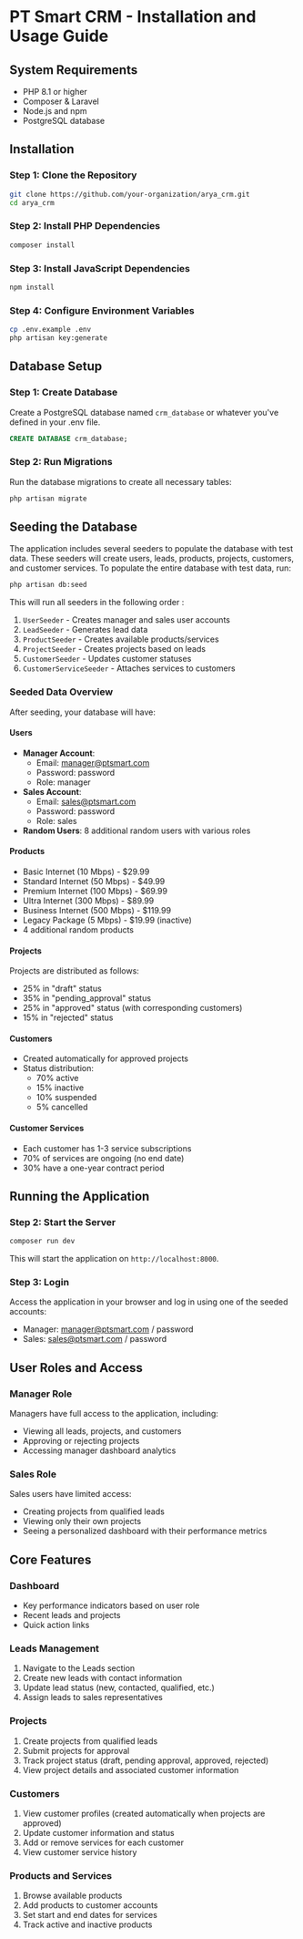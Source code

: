 # PT Smart CRM - Installation and Usage Guide

## System Requirements
- PHP 8.1 or higher
- Composer & Laravel
- Node.js and npm
- PostgreSQL database

## Installation
### Step 1: Clone the Repository
```bash
git clone https://github.com/your-organization/arya_crm.git
cd arya_crm
```

### Step 2: Install PHP Dependencies
```bash
composer install
```

### Step 3: Install JavaScript Dependencies
```bash
npm install
```

### Step 4: Configure Environment Variables
```bash
cp .env.example .env
php artisan key:generate
```

## Database Setup
### Step 1: Create Database
Create a PostgreSQL database named `crm_database` or whatever you've defined in your .env file.
```sql
CREATE DATABASE crm_database;
```

### Step 2: Run Migrations
Run the database migrations to create all necessary tables:
```bash
php artisan migrate
```

## Seeding the Database
The application includes several seeders to populate the database with test data. These seeders will create users, leads, products, projects, customers, and customer services.
To populate the entire database with test data, run:

```bash
php artisan db:seed
```
This will run all seeders in the following order :
1. `UserSeeder` - Creates manager and sales user accounts
2. `LeadSeeder` - Generates lead data
3. `ProductSeeder` - Creates available products/services
4. `ProjectSeeder` - Creates projects based on leads
5. `CustomerSeeder` - Updates customer statuses
6. `CustomerServiceSeeder` - Attaches services to customers


### Seeded Data Overview
After seeding, your database will have:

#### Users
- **Manager Account**: 
  - Email: manager@ptsmart.com
  - Password: password
  - Role: manager
- **Sales Account**: 
  - Email: sales@ptsmart.com
  - Password: password
  - Role: sales
- **Random Users**: 8 additional random users with various roles

#### Products
- Basic Internet (10 Mbps) - $29.99
- Standard Internet (50 Mbps) - $49.99
- Premium Internet (100 Mbps) - $69.99
- Ultra Internet (300 Mbps) - $89.99
- Business Internet (500 Mbps) - $119.99
- Legacy Package (5 Mbps) - $19.99 (inactive)
- 4 additional random products

#### Projects
Projects are distributed as follows:
- 25% in "draft" status
- 35% in "pending_approval" status
- 25% in "approved" status (with corresponding customers)
- 15% in "rejected" status

#### Customers
- Created automatically for approved projects
- Status distribution: 
  - 70% active
  - 15% inactive
  - 10% suspended
  - 5% cancelled

#### Customer Services
- Each customer has 1-3 service subscriptions
- 70% of services are ongoing (no end date)
- 30% have a one-year contract period

## Running the Application

### Step 2: Start the Server
```bash
composer run dev
```
This will start the application on `http://localhost:8000`.

### Step 3: Login
Access the application in your browser and log in using one of the seeded accounts:
- Manager: manager@ptsmart.com / password
- Sales: sales@ptsmart.com / password

## User Roles and Access
### Manager Role
Managers have full access to the application, including:
- Viewing all leads, projects, and customers
- Approving or rejecting projects
- Accessing manager dashboard analytics

### Sales Role
Sales users have limited access:
- Creating projects from qualified leads
- Viewing only their own projects
- Seeing a personalized dashboard with their performance metrics

## Core Features
### Dashboard
- Key performance indicators based on user role
- Recent leads and projects
- Quick action links

### Leads Management
1. Navigate to the Leads section
2. Create new leads with contact information
3. Update lead status (new, contacted, qualified, etc.)
4. Assign leads to sales representatives

### Projects
1. Create projects from qualified leads
2. Submit projects for approval
3. Track project status (draft, pending approval, approved, rejected)
4. View project details and associated customer information

### Customers
1. View customer profiles (created automatically when projects are approved)
2. Update customer information and status
3. Add or remove services for each customer
4. View customer service history

### Products and Services
1. Browse available products
2. Add products to customer accounts
3. Set start and end dates for services
4. Track active and inactive products
